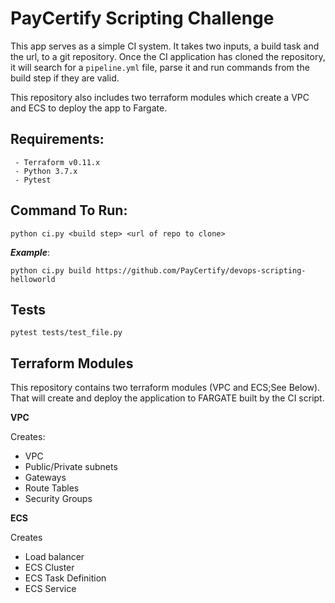 PayCertify Scripting Challenge
===

This app serves as a simple CI system.  It takes two inputs, a build task and the url, to a git repository.  Once the CI application has cloned the repository, it will search for a `pipeline.yml` file, parse it and run commands from the build step if they are valid.

This repository also includes two terraform modules which create a VPC and ECS to deploy the app to Fargate.

## Requirements: 
    
     - Terraform v0.11.x
     - Python 3.7.x
     - Pytest
     


## Command To Run:
   `python ci.py <build step> <url of repo to clone>`
    
***Example***:
    
`python ci.py build https://github.com/PayCertify/devops-scripting-helloworld`


## Tests
    pytest tests/test_file.py

## Terraform Modules
This repository contains two terraform modules (VPC and ECS;See Below). That will create and deploy the application to FARGATE built by the CI script. 

**VPC**

Creates:
- VPC
- Public/Private subnets
- Gateways
- Route Tables
- Security Groups

**ECS**

Creates
- Load balancer
- ECS Cluster
- ECS Task Definition
- ECS Service

